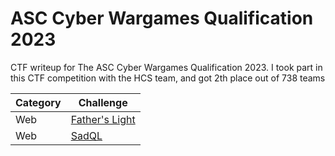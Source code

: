 # ASC Cyber Wargames Qualification 2023
CTF writeup for The ASC Cyber Wargames Qualification 2023. I took part in this CTF competition with the HCS team, and got 2th place out of 738 teams

| Category | Challenge |
| --- | --- |
| Web | [Father's Light](/ASC%20Cyber%20Wargames%20Qualification%202023/Father's%20Light/)
| Web | [SadQL](/ASC%20Cyber%20Wargames%20Qualification%202023/SadQL/)
